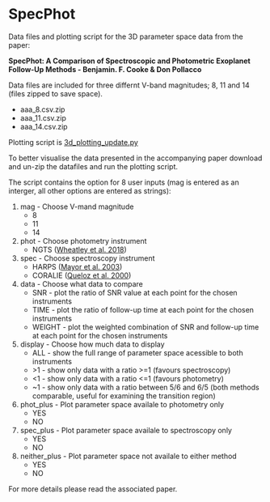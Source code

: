 # SpecPhot

Data files and plotting script for the 3D parameter space data from the paper:

**SpecPhot: A Comparison of Spectroscopic and Photometric Exoplanet Follow-Up Methods - Benjamin. F. Cooke & Don Pollacco**

Data files are included for three differnt V-band magnitudes; 8, 11 and 14 (files zipped to save space).
- aaa_8.csv.zip
- aaa_11.csv.zip
- aaa_14.csv.zip

Plotting script is [3d_plotting_update.py](3d_plotting_update.py)

To better visualise the data presented in the accompanying paper download and un-zip the datafiles and run the plotting script.

The script contains the option for 8 user inputs (mag is entered as an interger, all other options are entered as strings):
1. mag - Choose V-mand magnitude
   - 8
   - 11
   - 14
2. phot - Choose photometry instrument
   - NGTS ([Wheatley et al. 2018](https://ui.adsabs.harvard.edu/abs/2018MNRAS.475.4476W/abstract))
3. spec - Choose spectroscopy instrument
   - HARPS ([Mayor et al. 2003](https://ui.adsabs.harvard.edu/abs/2003Msngr.114...20M/abstract))
   - CORALIE ([Queloz et al. 2000](https://ui.adsabs.harvard.edu/abs/2000A%26A...354...99Q/abstract))
4. data - Choose what data to compare
   - SNR - plot the ratio of SNR value at each point for the chosen instruments
   - TIME - plot the ratio of follow-up time at each point for the chosen instruments
   - WEIGHT - plot the weighted combination of SNR and follow-up time at each point for the chosen instruments
5. display - Choose how much data to display
   - ALL - show the full range of parameter space acessible to both instruments
   - \>1 - show only data with a ratio >=1 (favours spectroscopy)
   - <1 - show only data with a ratio <=1 (favours photometry)
   - ~1 - show only data with a ratio between 5/6 and 6/5 (both methods comparable, useful for examining the transition region)
6. phot_plus - Plot parameter space availale to photometry only
   - YES
   - NO
7. spec_plus - Plot parameter space availale to spectroscopy only
   - YES
   - NO
8. neither_plus - Plot parameter space not availale to either method
   - YES
   - NO

For more details please read the associated paper.
